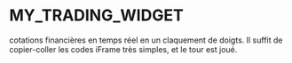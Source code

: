 # MY_TRADING_WIDGET
cotations financières en temps réel en un claquement de doigts. Il suffit de copier-coller les codes iFrame très simples, et le tour est joué.
